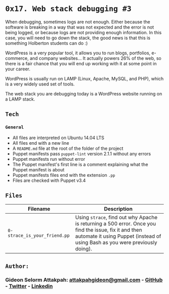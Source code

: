 # `0x17. Web stack debugging #3`

When debugging, sometimes logs are not enough. Either because the software is breaking in a way that was not expected and the error is not being logged, or because logs are not providing enough information. In this case, you will need to go down the stack, the good news is that this is something Holberton students can do :)

WordPress is a very popular tool, it allows you to run blogs, portfolios, e-commerce, and company websites… It actually powers 26% of the web, so there is a fair chance that you will end up working with it at some point in your career.

WordPress is usually run on LAMP (Linux, Apache, MySQL, and PHP), which is a very widely used set of tools.

The web stack you are debugging today is a WordPress website running on a LAMP stack.

## `Tech`
### `General`
* All files are interpreted on Ubuntu 14.04 LTS
* All files end with a new line
* A `README.md` file at the root of the folder of the project
* Puppet manifests pass `puppet-lint` version 2.1.1 without any errors
* Puppet manifests run without error
* The Puppet manifest's first line is a comment explaining what the Puppet manifest is about
* Puppet manifests files end with the extension `.pp`
* Files are checked with Puppet v3.4

## `Files`

| Filename | Description |
| -------- | ----------- |
| `0-strace_is_your_friend.pp` | Using `strace`, find out why Apache is returning a 500 error. Once you find the issue, fix it and then automate it using Puppet (instead of using Bash as you were previously doing). |

## `Author:`
### Gideon Selorm Attakpah: <attakpahgideon@gmail.com> - [GitHub](https://github.com/iamgideonchrist) - [Twitter](https://twitter.com/iamgideonchrist) - [Linkedin](https://www.linkedin.com/in/iamgideonchrist/)
